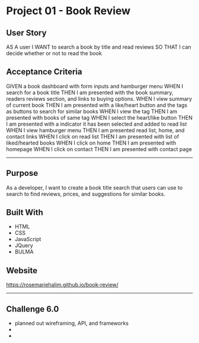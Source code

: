 #   Project 01 - Book Review

##  User Story

AS A user
I WANT to search a book by title and read reviews
SO THAT I can decide whether or not to read the book

## Acceptance Criteria

GIVEN a book dashboard with form inputs and hamburger menu
WHEN I search for a book title
THEN I am presented with the book summary, readers reviews section, and links to buying options.
WHEN I view summary of current book
THEN I am presented with a like/heart button and the tags as buttons to search for similar books
WHEN I view the tag
THEN I am presented with books of same tag
WHEN I select the heart/like button
THEN I am presented with a indicator it has been selected and added to read list
WHEN I view hamburger menu
THEN I am presented read list, home, and contact links
WHEN I click on read list
THEN I am presented with list of liked/hearted books
WHEN I click on home
THEN I am presented with homepage
WHEN I click on contact
THEN I am presented with contact page

---

## Purpose
As a developer, I want to create a book title search that users can use to search to find reviews, prices, and suggestions for similar books.

## Built With
* HTML
* CSS
* JavaScript
* JQuery
* BULMA

## Website
https://rosemariehalim.github.io/book-review/

---

## Challenge 6.0

* planned out wireframing, API, and frameworks
* 
* 
